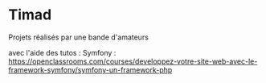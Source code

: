 # Timad

Projets réalisés par une bande d'amateurs

avec l'aide des tutos :
Symfony :
https://openclassrooms.com/courses/developpez-votre-site-web-avec-le-framework-symfony/symfony-un-framework-php

